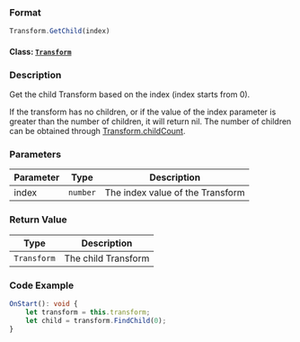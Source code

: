 ### Format
```typescript
Transform.GetChild(index)
```

#### Class: [`Transform`](../Transform.md)

### Description
Get the child Transform based on the index (index starts from 0).

If the transform has no children, or if the value of the index parameter is greater than the number of children, it will return nil. The number of children can be obtained through [Transform.childCount](./childCount.md).

### Parameters
Parameter|Type|Description
---|---|---
index|`number`|The index value of the Transform

### Return Value
Type|Description
---|---
`Transform`|The child Transform

### Code Example
```typescript
OnStart(): void {
    let transform = this.transform;
    let child = transform.FindChild(0);
}
```